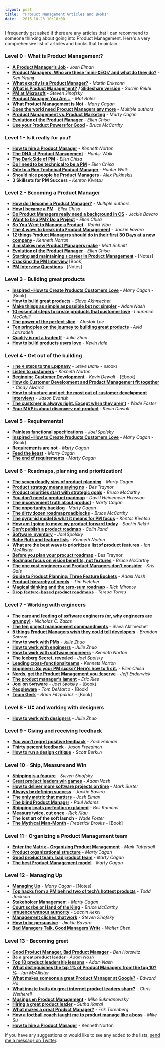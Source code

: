 ```yaml
---
layout: post
title:  "Product Management Articles and Books"
date:   2015-10-23 10:18:00
---
```


I frequently get asked if there are any articles that I can recommend to someone thinking about going into Product Management. Here's a very comprehensive list of articles and books that I maintain.

<!--more-->

### Level 0 - What is Product Management?

*   **[A Product Manager’s Job](https://medium.com/@joshelman/a-product-managers-job-63c09a43d0ec)** - _Josh Elman_
*   **[Product Managers: Who are these ‘mini-CEOs’ and what do they do?](http://thenextweb.com/insider/2013/10/12/product-managers-mini-ceos/)** - _Ken Yeung_
*   **[What exactly is a Product Manager?](http://www.mindtheproduct.com/2011/10/what-exactly-is-a-product-manager/)** - _Martin Eriksonn_
*   **[What is Product Management?](http://www.sachinrekhi.com/blog/2013/01/28/what-is-product-management)** **/** **[Slideshare version](http://www.sachinrekhi.com/blog/2013/08/25/presentation-what-is-product-management)** _- Sachin Rekhi_
*   **[PM at Microsoft](http://blogs.msdn.com/b/techtalk/archive/2005/12/16/504872.aspx)** - _Steven Sinofsky_
*   **[Product Manager You Are…](https://medium.com/@matbalez/product-manager-you-are-664d83ee702e)** - _Mat Balez_
*   **[What Product Management is Not](http://www.svpg.com/what-product-management-is-not/)** - _Marty Cagan_
*   **[Does the world need Product Managers any more](http://branch.com/b/does-the-world-need-product-managers-any-more)** - _Multiple authors_
*   **[Product Management vs. Product Marketing](http://www.svproduct.com/product-management-vs-product-marketing/)** - _Marty Cagan_
*   **[Evolution of the Product Manager](http://queue.acm.org/detail.cfm?id=2683579)** - _Ellen Chisa_
*   **[Use your Product Powers for Good](http://www.productpowers.com/blog/use-your-product-powers-for-good.html)** - _Bruce McCarthy_


### Level 1 - Is it really for you?

*   **[How to hire a Product Manager](https://www.kennethnorton.com/essays/productmanager.html)** - _Kenneth Norton_
*   **[The DNA of Product Management](https://www.linkedin.com/pulse/article/20121102003945-7298-the-dna-of-product-management)** - _Hunter Walk_
*   **[The Dark Side of PM](http://blog.ellenchisa.com/2014/02/20/the-dark-side-of-pm/)** - _Ellen Chisa_
*   **[Do I need to be technical to be a PM](http://blog.ellenchisa.com/2014/10/04/need-technical-pm/)** - _Ellen Chisa_
*   **[Ode to a Non Technical Product Manager](https://medium.com/@hunterwalk/ode-to-a-non-technical-product-manager-7776efb98acd)** - _Hunter Walk_
*   **[Should nice people be Product Managers](https://www.rallydev.com/community/agile/should-nice-people-be-product-managers)** - _Alex Pukinskis_
*   **[3 Skillsets for PM Success](http://blog.kentonkivestu.com/3-skillsets-for-PM-success)** - _Kenton Kivetsu_

### Level 2 - Becoming a Product Manager

*   **[How do I become a Product Manager?](https://www.quora.com/How-do-I-become-a-product-manager-2)** - _Multiple authors_
*   **[How I became a PM](http://blog.ellenchisa.com/2014/01/10/how-i-became-a-pm/)** - _Ellen Chisa_
*   **[Do Product Managers really need a background in CS](https://pmblog.quora.com/Do-Product-Managers-really-need-a-background-in-CS)** - _Jackie Bavaro_
*   **[Want to be a PM? Do a Project](http://blog.ellenchisa.com/2014/01/28/want-to-be-a-pm-do-a-project/)** - _Ellen Chisa_
*   **[So You Want to Manage a Product](https://medium.com/@rohinivibha/so-you-want-to-manage-a-product-c664ba7e5138)** - _Rohini Viba_
*   **[The 4 ways to break into Product Management](https://pmblog.quora.com/The-4-ways-to-Break-into-Product-Management)** - _Jackie Bavaro_
*   **[12 things Product Managers should do in their first 30 Days at a new company](http://www.gv.com/lib/12-things-product-managers-should-do-in-their-first-30-days-at-a-new-company)** - _Kenneth Norton_
*   **[4 mistakes new Product Managers make](http://dev.hubspot.com/blog/4-mistakes-new-product-managers-make)** - _Matt Schnitt_
*   **[Evolution of the Product Manager](http://queue.acm.org/detail.cfm?id=2683579)** - _Ellen Chisa_
*   **[Starting and maintaining a career in Product Management](https://www.evernote.com/shard/s42/sh/d7871026-62d0-4f86-91c6-00859a3cbed8/d04db0be6722dfa3a2f186bb3542f7aa)** - [Notes]
*   **[Cracking the PM Interview](http://www.amazon.com/gp/product/0984782818/ref=as_li_ss_tl?ie=UTF8&camp=1789&creative=390957&creativeASIN=0984782818&linkCode=as2&tag=httpstwit071f-20)** [Book]
*   **[PM Interview Questions](https://www.evernote.com/shard/s42/sh/9224e105-307a-42be-9647-fe3f3beee2cc/1b7159da59af5c465cafcbe5fb8ff673)** - [Notes]

### Level 3 - Building great products

*   **[Inspired - How to Create Products Customers Love](http://www.amazon.com/gp/product/B001AQ95UY?btkr=1)** - _Marty Cagan_ - [Book]
*   **[How to build great products](http://www.defmacro.org/2013/09/26/products.html)** - _Slava Akhmechet_
*   **[Make things as simple as possible but not simpler](http://blog.adamnash.com/2013/09/25/make-things-as-simple-as-possible-but-not-simpler/)** - _Adam Nash_
*   **[10 essential steps to create products that customer love](http://welovelean.wordpress.com/2013/07/06/10-essential-steps-to-create-products-that-customers-love/)** - _Laurence McCahill_
*   **[The power of the perfect slice](http://www.mindtheproduct.com/2013/03/the-power-of-the-perfect-slice/)** - _Alastair Lee_
*   **[Ten principles on the journey to building great products](http://www.forbes.com/sites/avidlarizadeh/2014/05/23/ten-principles-on-the-journey-to-building-great-products/)** - _Avid Larizadeh_
*   **[Quality is not a tradeoff](https://medium.com/the-year-of-the-looking-glass/quality-is-not-a-tradeoff-bcddf7c85553)** - _Julie Zhuo_
*   **[How to build products users love](http://startupclass.samaltman.com/courses/lec07/)** - _Kevin Hale_

### Level 4 - Get out of the building

*   **[The 4 steps to the Epiphany](http://www.amazon.com/Four-Steps-Epiphany-Steve-Blank/dp/0989200507)** - _Steve Blank_ - [Book]
*   **[Listen to customers](https://www.kennethnorton.com/essays/listentocustomers.html)** - _Kenneth Norton_
*   **[Beginning Customer Development](https://app.convertkit.com/kevindewalt/beginning-customer-development_ebook)** - _Kevin Dewalt_ - [Ebook]
*   **[How do Customer Development and Product Management fit together](http://www.cindyalvarez.com/lean/how-do-customer-development-and-product-management-fit-together-2014)** - _Cindy Alvarez_
*   **[How to structure and get the most out of customer development interviews](http://jasonevanish.com/2012/01/18/how-to-structure-and-get-the-most-out-of-customer-development-interviews/)** - _Jason Evanish_
*   **[The customer is always right. Except when they aren’t](http://wadefoster.net/post/57403834478/the-customer-is-always-right-except-when-they-arent)** - _Wade Foster_
*   **[Your MVP is about discovery not product](http://kevindewalt.com/2013/07/14/your-mvp-is-about-discovery-not-product/)** - _Kevin Dewalt_

### Level 5 - Requirements!

*   **[Painless functional specifications](http://www.joelonsoftware.com/articles/fog0000000036.html)** - _Joel Spolsky_
*   **[Inspired - How to Create Products Customers Love](http://www.amazon.com/gp/product/B001AQ95UY?btkr=1)** - _Marty Cagan_ - [Book]
*   **[Requirements are not](http://www.svpg.com/requirements-are-not/)** - _Marty Cagan_
*   **[Feed the beast](http://www.svpg.com/feed-the-beast/)** - _Marty Cagan_
*   **[The end of requirements](http://www.svpg.com/the-end-of-requirements/)** - _Marty Cagan_

### Level 6 - Roadmaps, planning and prioritization!

*   **[The seven deadly sins of product planning](http://svpg.com/the-seven-deadly-sins-of-product-planning/)** - _Marty Cagan_
*   **[Product strategy means saying no](http://blog.intercom.io/product-strategy-means-saying-no/)** - _Des Traynor_
*   **[Product priorities start with strategic goals](http://www.productpowers.com/blog/product-priorities-start-with-strategic-goals.html)** - _Bruce McCarthy_
*   **[You don’t need a product roadmap](https://signalvnoise.com/posts/694-you-dont-need-a-product-road-map)** - _David Heinemeier Hansson_
*   **[The inconvenient truth about product](http://www.svpg.com/the-inconvenient-truth-about-product/)** - _Marty Cagan_
*   **[The opportunity backlog](http://www.svproduct.com/the-opportunity-backlog/)** - _Marty Cagan_
*   **[The dirty dozen roadmap roadblocks](http://www.productpowers.com/blog/the-dirty-dozen-roadmap-roadblocks.html)** - _Bruce McCarthy_
*   **[The pyramid model & what it means for PM focus](http://blog.kentonkivestu.com/product-focus)** - _Kenton Kivetsu_
*   **[How am I going to move my product forward today](http://www.sachinrekhi.com/blog/2013/03/04/how-am-i-going-to-move-my-product-forward-today)** - _Sachin Rekhi_
*   **[Don’t publish a product roadmap](http://dataerous.com/post/51810660125/dont-publish-a-product-roadmap)** - _Colin Rand_
*   **[Software Inventory](http://www.joelonsoftware.com/items/2012/07/09.html)** - _Joel Spolsky_
*   **[Babe Ruth and feature lists](https://medium.com/bringing-the-donuts/babe-ruth-and-feature-lists-1818bb8c6ca8)** - _Kenneth Norton_
*   **[What are the best ways to prioritize a list of product features](https://www.quora.com/What-are-the-best-ways-to-prioritize-a-list-of-product-features)** - _Ian McAllister_
*   **[Before you plan your product roadmap](http://blog.intercom.io/before-you-plan-your-product-roadmap/)** - Des Traynor
*   **[Rodmaps focus on vision benefits, not features](http://www.productpowers.com/blog/roadmaps-focus-on-vision-benefits-not-features.html)** - _Bruce McCarthy_
*   **[The one cost engineers and Product Managers don’t consider](http://firstround.com/article/The-one-cost-engineers-and-product-managers-dont-consider)** - _Kris Gale_
*   **[Guide to Product Planning: Three Feature Buckets](http://blog.adamnash.com/2009/07/22/guide-to-product-planning-three-feature-buckets/)** - _Adam Nash_
*   **[Product hierarchy of needs](http://blog.relateiq.com/product-hierarchy-needs/)** - _Tim Fletcher_
*   **[Magical thinking and the zero-sum roadmap](http://www.mironov.com/magical_thinking/)** - _Rich Mironov_
*   **[Drop feature-based product roadmaps](http://www.producttalk.org/2014/04/drop-feature-based-product-roadmaps/)** - _Teresa Torres_

### Level 7 - Working with engineers

*   **[The care and feeding of software engineers (or, why engineers are grumpy)](http://www.nczonline.net/blog/2012/06/12/the-care-and-feeding-of-software-engineers-or-why-engineers-are-grumpy/)** - _Nicholas C. Zakas_
*   **[The ten project management commandments](http://www.defmacro.org/2013/06/03/engineering-commandments.html)** - Slava Akhmechet
*   **[5 things Product Managers wish they could tell developers](http://tech.pro/blog/1529/5-things-product-managers-wish-they-could-tell-developers)** - _Brandon Satrom_
*   **[How to work with PMs](https://medium.com/the-year-of-the-looking-glass/how-to-work-with-pms-3e852d5eccf5)** - _Julie Zhuo_
*   **[How to work with engineers](https://medium.com/the-year-of-the-looking-glass/how-to-work-with-engineers-a3163ff1eced)** - _Julie Zhuo_
*   **[How to work with software engineers](https://www.kennethnorton.com/essays/how-to-work-with-software-engineers.html)** - _Kenneth Norton_
*   **[The Iceberg Secret, revealed](http://www.joelonsoftware.com/articles/fog0000000356.html)** - _Joel Spolsky_
*   **[Leading cross-functional teams](https://www.kennethnorton.com/essays/leading-cross-functional-teams.html)** - _Kenneth Norton_
*   **[Engineers: So your PM sucks? Here’s how to fix it.](http://blog.ellenchisa.com/2014/07/20/engineers-pm-sucks-heres-fix/)** - _Ellen Chisa_
*   **[Nerds, get the Product Management you deserve](https://medium.com/@jeff7091/nerds-get-the-product-management-you-deserve-3bcf849394c2)** - _Jeff Enderwick_
*   **[The product manager’s lament](http://www.startuplessonslearned.com/2008/10/product-managers-lament.html)** - _Eric Ries_
*   **[Joel on Software](http://www.amazon.com/Joel-Software-Occasionally-Developers-Designers/dp/1590593898)** - _Joel Spolsky_ - [Book]
*   **[Peopleware](http://www.amazon.com/gp/product/0321934113/ref=pd_lpo_sbs_dp_ss_3?pf_rd_p=1944687462&pf_rd_s=lpo-top-stripe-1&pf_rd_t=201&pf_rd_i=0201835959&pf_rd_m=ATVPDKIKX0DER&pf_rd_r=1E20VC37Q8W2VN696453)** - _Tom DeMarco_ - [Book]
*   **[Team Geek](http://www.amazon.com/Team-Geek-Software-Developers-Working/dp/1449302440/ref=sr_1_1?s=books&ie=UTF8&qid=1414877530&sr=1-1&keywords=team+geek)** - _Brian Fitzpatrick_ - [Book]

### Level 8 - UX and working with designers

*   **[How to work with designers](https://medium.com/the-year-of-the-looking-glass/how-to-work-with-designers-6c975dede146)** - _Julie Zhuo_

### Level 9 - Giving and receiving feedback

*   **[You won’t regret positive feedback](http://zachholman.com/posts/positive-feedback/)** - _Zack Holman_
*   **[Thirty percent feedback](http://blog.42floors.com/thirty-percent-feedback/)** - _Jason Freedman_
*   **[How to run a design critique](http://scottberkun.com/essays/23-how-to-run-a-design-critique/)** - _Scott Berkun_

### Level 10 - Ship, Measure and Win

*   **[Shipping is a feature](http://a16z.com/2014/04/16/shipping-is-a-feature-some-guiding-principals-for-people-that-build-things/)** - _Steven Sinofsky_
*   **[Great product leaders win games](http://blog.adamnash.com/2012/02/29/great-product-leaders-win-games/)** - _Adam Nash_
*   **[How to deliver more software projects on time](http://www.inc.com/mark-suster/how-to-deliver-more-software-projects-on-time.html)** - _Mark Suster_
*   **[Always be defining success](https://pmblog.quora.com/Always-Be-Defining-Success)** - _Jackie Bavaro_
*   **[The only metric that matters](https://medium.com/@joshelman/the-only-metric-that-matters-ab24a585b5ea)** - _Josh Elman_
*   **[The blind Product Manager](http://blog.intercom.io/the-blind-product-manager/)** - _Paul Adams_
*   **[Shipping beats perfection explained](http://bjk5.com/post/60760280107/shipping-beats-perfection-explained)** - _Ben Kamens_
*   **[Measure twice, cut once](https://medium.com/@rklau/measure-twice-cut-once-e86c2f08b4c)** - _Rick Klau_
*   **[The lost art of the soft launch](http://wadefoster.net/post/70145296769/the-lost-art-of-the-soft-launch)** - _Wade Foster_
*   **[The Mythical Man-Month](http://www.amazon.com/The-Mythical-Man-Month-Engineering-Anniversary/dp/0201835959)** - _Frederick Brooks_ - [Book]

### Level 11 - Organizing a Product Management team

*   **[Enter the Matrix - Organizing Product Management](https://www.braintreepayments.com/braintrust/Enter-the-Matrix-Organizing-Product-Management)** - _Mark Tattersall_
*   **[Product organizational structure](http://www.svpg.com/product-organizational-structure/)** - _Marty Cagan_
*   **[Good product team, bad product team](http://www.svpg.com/good-product-team-bad-product-team/)** - _Marty Cagan_
*   **[The best Product Management model](http://www.svpg.com/the-best-product-management-model/)** - _Marty Cagan_

### Level 12 - Managing Up

*   **[Managing Up](https://www.evernote.com/shard/s42/sh/f122a179-c775-4f8c-9f13-c902a952ef17/92e9f8fd4a4171ef9a9976530d9e04e8)** - _Marty Cagan_ - [Notes]
*   **[Top hacks from a PM behind two of tech’s hottest products](http://firstround.com/article/Top-Hacks-from-a-PM-Behind-Two-of-Techs-Hottest-Products)** - _Todd Jackson_
*   **[Stakeholder Management](http://www.svproduct.com/stakeholder-management/)** - _Marty Cagan_
*   **[Court scribe or Hand of the King](http://www.productpowers.com/blog/court-scribe-or-hand-of-the-king.html)** - _Bruce McCarthy_
*   **[Influence without authority](http://www.sachinrekhi.com/blog/2013/02/19/the-most-underrated-product-management-skill-influence-without-authority)** - _Sachin Rekhi_
*   **[Management clichés that work](http://blog.learningbyshipping.com/2014/10/23/management-cliches-that-work/)** - _Steven Sinofsky_
*   **[How to be persuasive](https://pmblog.quora.com/How-to-be-persuasive)** - _Jackie Bavaro_
*   **[Bad Managers Talk, Good Managers Write](http://blog.idonethis.com/managers-write/)** - _Walter Chen_

### Level 13 - Becoming great

*   **[Good Product Manager, Bad Product Manager](http://benhorowitz.files.wordpress.com/2010/05/good-product-manager.pdf)** - _Ben Horowitz_
*   **[Be a great product leader](http://blog.adamnash.com/2011/12/16/be-a-great-product-leader/)** - _Adam Nash_
*   **[Top 10 product leadership lessons](http://blog.adamnash.com/2012/03/06/top-10-product-leadership-lessons/)** - _Adam Nash_
*   **[What distinguishes the top 1% of Product Managers from the top 10?%](https://www.quora.com/What-distinguishes-the-Top-1-of-Product-Managers-from-the-Top-10/answer/Ian-McAllister?srid=3wR&st=ns)** - _Ian McAllister_
*   **[What makes someone a great Product Manager at Google?](https://www.quora.com/What-makes-someone-a-great-product-manager-at-Google)** - _Edward Ho_
*   **[What innate traits do great internet product leaders share?](https://www.quora.com/What-innate-traits-do-great-Internet-product-leaders-share)** - _Chris Wetherell_
*   **[Musings on Product Management](http://blog.parsely.com/post/907/musings-on-product-management/)** - _Mike Sukmanowsky_
*   **[Hiring a great product leader](https://medium.com/@suthakamal/hiring-a-great-product-leader-12365570c974)** - _Sutha Kamal_
*   **[What makes a great Product Manager?](http://blog.producthunt.com/post/98290786994/what-makes-a-great-product-manager-10-product-experts)** - _Erik Torenberg_
*   **[How a football coach taught me to product manage like a boss](https://medium.com/@biggiesu/how-a-football-coach-taught-me-to-product-manage-like-a-boss-926ab5c39156)** - _Mike Su_
*   **[How to hire a Product Manager](https://www.kennethnorton.com/essays/productmanager.html)** - Kenneth Norton


If you have any suggestions or would like to see any added to the lists, [send me a message on Twitter](https://www.twitter.com/lokimeyburg).

